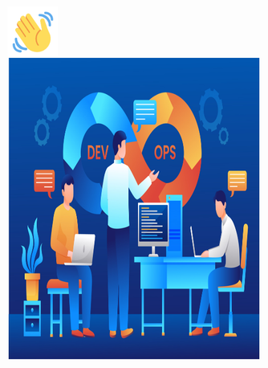 <div id="header" align="left">
  <img src="https://github.com/tinkusaini13/tinkusaini13/blob/main/Hello.gif" width="100"/>
</div>

<div id="header" align="center">
  <img src="https://github.com/tinkusaini13/tinkusaini13/blob/main/devops.jpg"  width="500" height="600"/>
</div>

